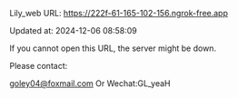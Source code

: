 Lily_web URL: https://222f-61-165-102-156.ngrok-free.app

Updated at: 2024-12-06 08:58:09

If you cannot open this URL, the server might be down.

Please contact: 

goley04@foxmail.com Or Wechat:GL_yeaH
